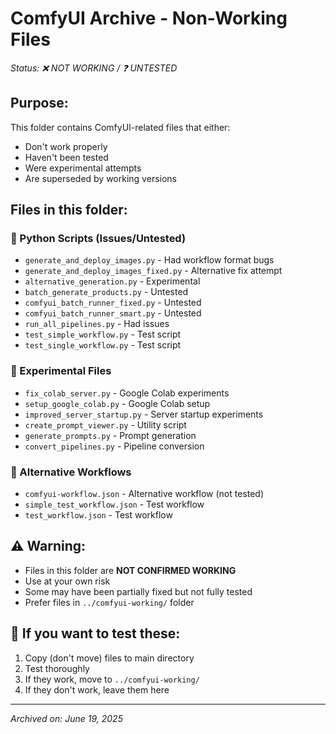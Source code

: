 # ComfyUI Archive - Non-Working Files
*Status: ❌ NOT WORKING / ❓ UNTESTED*

## Purpose:
This folder contains ComfyUI-related files that either:
- Don't work properly
- Haven't been tested
- Were experimental attempts
- Are superseded by working versions

## Files in this folder:

### 🐛 Python Scripts (Issues/Untested)
- `generate_and_deploy_images.py` - Had workflow format bugs
- `generate_and_deploy_images_fixed.py` - Alternative fix attempt
- `alternative_generation.py` - Experimental
- `batch_generate_products.py` - Untested
- `comfyui_batch_runner_fixed.py` - Untested
- `comfyui_batch_runner_smart.py` - Untested  
- `run_all_pipelines.py` - Had issues
- `test_simple_workflow.py` - Test script
- `test_single_workflow.py` - Test script

### 🔬 Experimental Files
- `fix_colab_server.py` - Google Colab experiments
- `setup_google_colab.py` - Google Colab setup
- `improved_server_startup.py` - Server startup experiments
- `create_prompt_viewer.py` - Utility script
- `generate_prompts.py` - Prompt generation
- `convert_pipelines.py` - Pipeline conversion

### 📄 Alternative Workflows  
- `comfyui-workflow.json` - Alternative workflow (not tested)
- `simple_test_workflow.json` - Test workflow
- `test_workflow.json` - Test workflow

## ⚠️ Warning:
- Files in this folder are **NOT CONFIRMED WORKING**
- Use at your own risk
- Some may have been partially fixed but not fully tested
- Prefer files in `../comfyui-working/` folder

## 🔄 If you want to test these:
1. Copy (don't move) files to main directory
2. Test thoroughly
3. If they work, move to `../comfyui-working/`
4. If they don't work, leave them here

---
*Archived on: June 19, 2025* 
